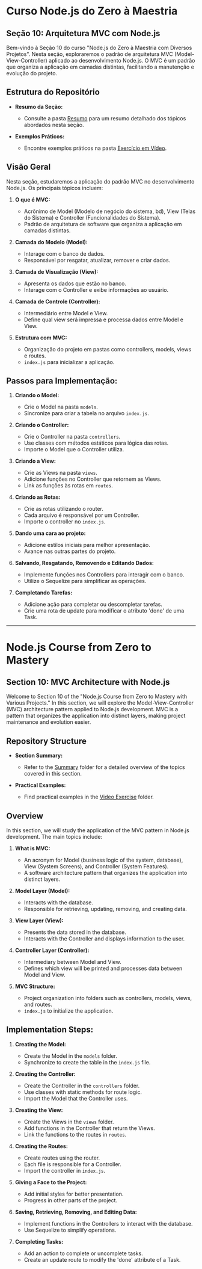 # Curso Node.js do Zero à Maestria

## Seção 10: Arquitetura MVC com Node.js

Bem-vindo à Seção 10 do curso "Node.js do Zero à Maestria com Diversos Projetos". Nesta seção, exploraremos o padrão de arquitetura MVC (Model-View-Controller) aplicado ao desenvolvimento Node.js. O MVC é um padrão que organiza a aplicação em camadas distintas, facilitando a manutenção e evolução do projeto.

## Estrutura do Repositório

- **Resumo da Seção:**
  - Consulte a pasta [Resumo](./RESUMO/) para um resumo detalhado dos tópicos abordados nesta seção.

- **Exemplos Práticos:**
  - Encontre exemplos práticos na pasta [Exercício em Vídeo](./EXERCICIOS/EXERCICIO%20VIDEO%20AULA/).

## Visão Geral

Nesta seção, estudaremos a aplicação do padrão MVC no desenvolvimento Node.js. Os principais tópicos incluem:

1. **O que é MVC:**
   - Acrônimo de Model (Modelo de negócio do sistema, bd), View (Telas do Sistema) e Controller (Funcionalidades do Sistema).
   - Padrão de arquitetura de software que organiza a aplicação em camadas distintas.

2. **Camada do Modelo (Model):**
   - Interage com o banco de dados.
   - Responsável por resgatar, atualizar, remover e criar dados.

3. **Camada de Visualização (View):**
   - Apresenta os dados que estão no banco.
   - Interage com o Controller e exibe informações ao usuário.

4. **Camada de Controle (Controller):**
   - Intermediário entre Model e View.
   - Define qual view será impressa e processa dados entre Model e View.

5. **Estrutura com MVC:**
   - Organização do projeto em pastas como controllers, models, views e routes.
   - `index.js` para inicializar a aplicação.

## Passos para Implementação:

1. **Criando o Model:**
   - Crie o Model na pasta `models`.
   - Sincronize para criar a tabela no arquivo `index.js`.

2. **Criando o Controller:**
   - Crie o Controller na pasta `controllers`.
   - Use classes com métodos estáticos para lógica das rotas.
   - Importe o Model que o Controller utiliza.

3. **Criando a View:**
   - Crie as Views na pasta `views`.
   - Adicione funções no Controller que retornem as Views.
   - Link as funções às rotas em `routes`.

4. **Criando as Rotas:**
   - Crie as rotas utilizando o router.
   - Cada arquivo é responsável por um Controller.
   - Importe o controller no `index.js`.

5. **Dando uma cara ao projeto:**
   - Adicione estilos iniciais para melhor apresentação.
   - Avance nas outras partes do projeto.

6. **Salvando, Resgatando, Removendo e Editando Dados:**
   - Implemente funções nos Controllers para interagir com o banco.
   - Utilize o Sequelize para simplificar as operações.

7. **Completando Tarefas:**
   - Adicione ação para completar ou descompletar tarefas.
   - Crie uma rota de update para modificar o atributo 'done' de uma Task.

***

# Node.js Course from Zero to Mastery

## Section 10: MVC Architecture with Node.js

Welcome to Section 10 of the "Node.js Course from Zero to Mastery with Various Projects." In this section, we will explore the Model-View-Controller (MVC) architecture pattern applied to Node.js development. MVC is a pattern that organizes the application into distinct layers, making project maintenance and evolution easier.

## Repository Structure

- **Section Summary:**
  - Refer to the [Summary](./RESUMO/) folder for a detailed overview of the topics covered in this section.

- **Practical Examples:**
  - Find practical examples in the [Video Exercise](./EXERCICIOS/EXERCICIO%20VIDEO%20AULA/) folder.

## Overview

In this section, we will study the application of the MVC pattern in Node.js development. The main topics include:

1. **What is MVC:**
   - An acronym for Model (business logic of the system, database), View (System Screens), and Controller (System Features).
   - A software architecture pattern that organizes the application into distinct layers.

2. **Model Layer (Model):**
   - Interacts with the database.
   - Responsible for retrieving, updating, removing, and creating data.

3. **View Layer (View):**
   - Presents the data stored in the database.
   - Interacts with the Controller and displays information to the user.

4. **Controller Layer (Controller):**
   - Intermediary between Model and View.
   - Defines which view will be printed and processes data between Model and View.

5. **MVC Structure:**
   - Project organization into folders such as controllers, models, views, and routes.
   - `index.js` to initialize the application.

## Implementation Steps:

1. **Creating the Model:**
   - Create the Model in the `models` folder.
   - Synchronize to create the table in the `index.js` file.

2. **Creating the Controller:**
   - Create the Controller in the `controllers` folder.
   - Use classes with static methods for route logic.
   - Import the Model that the Controller uses.

3. **Creating the View:**
   - Create the Views in the `views` folder.
   - Add functions in the Controller that return the Views.
   - Link the functions to the routes in `routes`.

4. **Creating the Routes:**
   - Create routes using the router.
   - Each file is responsible for a Controller.
   - Import the controller in `index.js`.

5. **Giving a Face to the Project:**
   - Add initial styles for better presentation.
   - Progress in other parts of the project.

6. **Saving, Retrieving, Removing, and Editing Data:**
   - Implement functions in the Controllers to interact with the database.
   - Use Sequelize to simplify operations.

7. **Completing Tasks:**
   - Add an action to complete or uncomplete tasks.
   - Create an update route to modify the 'done' attribute of a Task.
